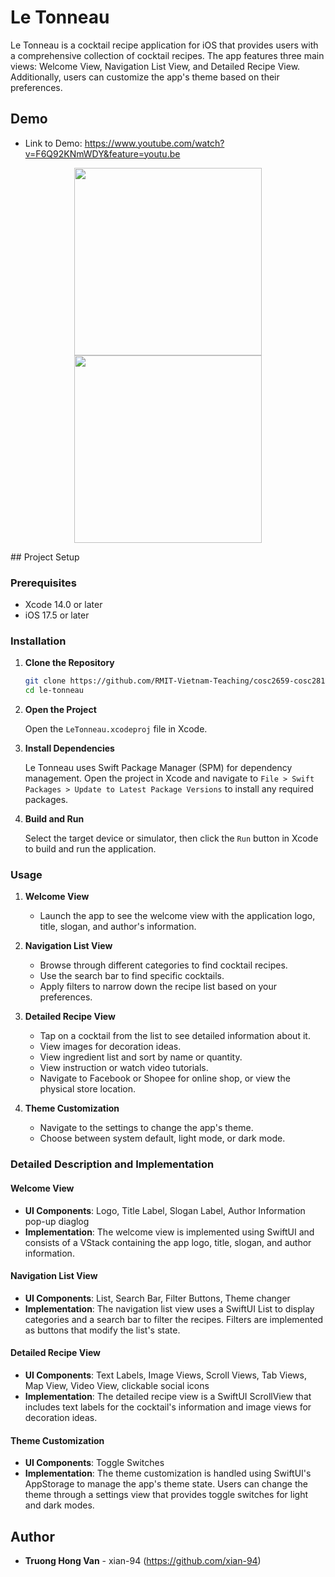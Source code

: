 # Le Tonneau

Le Tonneau is a cocktail recipe application for iOS that provides users with a comprehensive collection of cocktail recipes. The app features three main views: Welcome View, Navigation List View, and Detailed Recipe View. Additionally, users can customize the app's theme based on their preferences.

## Demo
- Link to Demo: https://www.youtube.com/watch?v=F6Q92KNmWDY&feature=youtu.be
<p align="center">
  <img src="https://github.com/user-attachments/assets/81125e49-6858-4bfb-81de-d9743a0f20b2" width="300" />
  <img src="https://github.com/user-attachments/assets/99fe8daa-8171-4008-9dc6-69c50ab83c31" width="300" />
</p>
## Project Setup

### Prerequisites

- Xcode 14.0 or later
- iOS 17.5 or later

### Installation

1. **Clone the Repository**

   ```sh
   git clone https://github.com/RMIT-Vietnam-Teaching/cosc2659-cosc2813-ios-assignment-1-2024b-xian-94.git
   cd le-tonneau
   ```

2. **Open the Project**

   Open the `LeTonneau.xcodeproj` file in Xcode.

3. **Install Dependencies**

   Le Tonneau uses Swift Package Manager (SPM) for dependency management. Open the project in Xcode and navigate to `File > Swift Packages > Update to Latest Package Versions` to install any required packages.

4. **Build and Run**

   Select the target device or simulator, then click the `Run` button in Xcode to build and run the application.

### Usage

1. **Welcome View**
   - Launch the app to see the welcome view with the application logo, title, slogan, and author's information.

2. **Navigation List View**
   - Browse through different categories to find cocktail recipes.
   - Use the search bar to find specific cocktails.
   - Apply filters to narrow down the recipe list based on your preferences.

3. **Detailed Recipe View**
   - Tap on a cocktail from the list to see detailed information about it.
   - View images for decoration ideas.
   - View ingredient list and sort by name or quantity.
   - View instruction or watch video tutorials.
   - Navigate to Facebook or Shopee for online shop, or view the physical store location. 

4. **Theme Customization**
   - Navigate to the settings to change the app's theme.
   - Choose between system default, light mode, or dark mode.

### Detailed Description and Implementation

#### Welcome View
- **UI Components**: Logo, Title Label, Slogan Label, Author Information pop-up diaglog 
- **Implementation**: The welcome view is implemented using SwiftUI and consists of a VStack containing the app logo, title, slogan, and author information.

#### Navigation List View
- **UI Components**: List, Search Bar, Filter Buttons, Theme changer 
- **Implementation**: The navigation list view uses a SwiftUI List to display categories and a search bar to filter the recipes. Filters are implemented as buttons that modify the list's state.

#### Detailed Recipe View
- **UI Components**: Text Labels, Image Views, Scroll Views, Tab Views, Map View, Video View, clickable social icons 
- **Implementation**: The detailed recipe view is a SwiftUI ScrollView that includes text labels for the cocktail's information and image views for decoration ideas.

#### Theme Customization
- **UI Components**: Toggle Switches
- **Implementation**: The theme customization is handled using SwiftUI's AppStorage to manage the app's theme state. Users can change the theme through a settings view that provides toggle switches for light and dark modes.


## Author

- **Truong Hong Van** - xian-94 (https://github.com/xian-94)
